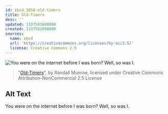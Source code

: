 ```yaml
---
id: xkcd.1058-old-timers
title: Old-Timers
desc: ''
updated: 1337583600000
created: 1337583600000
sources:
  name: xkcd
  url: 'https://creativecommons.org/licenses/by-nc/2.5/'
  license: Creative Commons 2.5
---
```

![You were on the internet before I was born? Well, so was I.](https://imgs.xkcd.com/comics/old_timers.png)
> "[Old-Timers](https://xkcd.com/1058/)", by Randall Munroe, licensed under Creative Commons Attribution-NonCommercial 2.5 License

## Alt Text
You were on the internet before I was born? Well, so was I.
